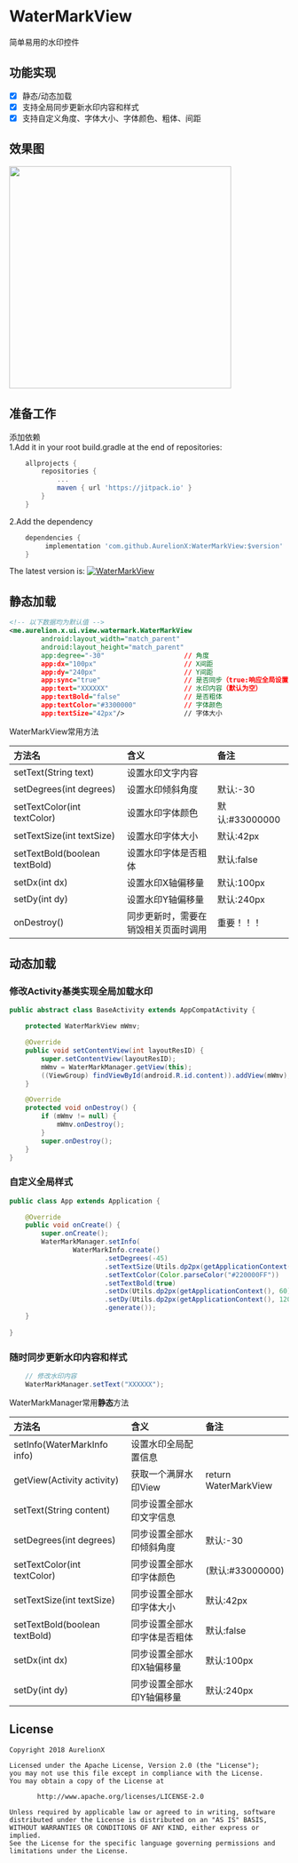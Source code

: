 # WaterMarkView

简单易用的水印控件

## 功能实现
- [x] 静态/动态加载
- [x] 支持全局同步更新水印内容和样式
- [x] 支持自定义角度、字体大小、字体颜色、粗体、间距

## 效果图
<img src="./snapshoot.gif"  width="400px"/>

## 准备工作
添加依赖<br>
1.Add it in your root build.gradle at the end of repositories:

```groovy
    allprojects {
    	repositories {
    		...
    		maven { url 'https://jitpack.io' }
    	}
    }
```
2.Add the dependency

```groovy
    dependencies {
    	 implementation 'com.github.AurelionX:WaterMarkView:$version'
    }
```

The latest version is: [![WaterMarkView](https://jitpack.io/v/AurelionX/WaterMarkView.svg)](https://jitpack.io/#AurelionX/WaterMarkView)

## 静态加载
```xml
<!-- 以下数据均为默认值 -->
<me.aurelion.x.ui.view.watermark.WaterMarkView
        android:layout_width="match_parent"
        android:layout_height="match_parent"
        app:degree="-30"                    // 角度
        app:dx="100px"                      // X间距
        app:dy="240px"                      // Y间距
        app:sync="true"                     // 是否同步（true:响应全局设置，false:独立生效）
        app:text="XXXXXX"                   // 水印内容（默认为空）
        app:textBold="false"                // 是否粗体
        app:textColor="#3300000"            // 字体颜色
        app:textSize="42px"/>               // 字体大小
```

WaterMarkView常用方法

| 方法名 | 含义 | 备注 |
| :--- | :--- | :--- |
|setText(String text)|设置水印文字内容||
|setDegrees(int degrees)|设置水印倾斜角度|默认:-30|
|setTextColor(int textColor)|设置水印字体颜色|默认:#33000000|
|setTextSize(int textSize)|设置水印字体大小|默认:42px|
|setTextBold(boolean textBold)|设置水印字体是否粗体|默认:false|
|setDx(int dx)|设置水印X轴偏移量|默认:100px|
|setDy(int dy)|设置水印Y轴偏移量|默认:240px|
|onDestroy()|同步更新时，需要在销毁相关页面时调用|重要！！！|

## 动态加载
### 修改Activity基类实现全局加载水印
```java
public abstract class BaseActivity extends AppCompatActivity {

    protected WaterMarkView mWmv;

    @Override
    public void setContentView(int layoutResID) {
        super.setContentView(layoutResID);
        mWmv = WaterMarkManager.getView(this);
        ((ViewGroup) findViewById(android.R.id.content)).addView(mWmv);
    }

    @Override
    protected void onDestroy() {
        if (mWmv != null) {
            mWmv.onDestroy();
        }
        super.onDestroy();
    }
}
```

### 自定义全局样式
```java
public class App extends Application {

    @Override
    public void onCreate() {
        super.onCreate();
        WaterMarkManager.setInfo(
                WaterMarkInfo.create()
                        .setDegrees(-45)
                        .setTextSize(Utils.dp2px(getApplicationContext(), 20))
                        .setTextColor(Color.parseColor("#220000FF"))
                        .setTextBold(true)
                        .setDx(Utils.dp2px(getApplicationContext(), 60))
                        .setDy(Utils.dp2px(getApplicationContext(), 120))
                        .generate());
    }
    
}
```

### 随时同步更新水印内容和样式
```java
    // 修改水印内容
    WaterMarkManager.setText("XXXXXX");
```

WaterMarkManager常用**静态**方法

| 方法名 | 含义 | 备注 |
| :--- | :--- | :--- |
|setInfo(WaterMarkInfo info)|设置水印全局配置信息||
|getView(Activity activity)|获取一个满屏水印View|return WaterMarkView|
|setText(String content)|同步设置全部水印文字信息||
|setDegrees(int degrees)|同步设置全部水印倾斜角度|默认:-30|
|setTextColor(int textColor)|同步设置全部水印字体颜色|(默认:#33000000)|
|setTextSize(int textSize)|同步设置全部水印字体大小|默认:42px|
|setTextBold(boolean textBold)|同步设置全部水印字体是否粗体|默认:false|
|setDx(int dx)|同步设置全部水印X轴偏移量|默认:100px|
|setDy(int dy)|同步设置全部水印Y轴偏移量|默认:240px|

## License
   
    Copyright 2018 AurelionX

    Licensed under the Apache License, Version 2.0 (the "License");
    you may not use this file except in compliance with the License.
    You may obtain a copy of the License at

           http://www.apache.org/licenses/LICENSE-2.0

    Unless required by applicable law or agreed to in writing, software
    distributed under the License is distributed on an "AS IS" BASIS,
    WITHOUT WARRANTIES OR CONDITIONS OF ANY KIND, either express or implied.
    See the License for the specific language governing permissions and
    limitations under the License.
